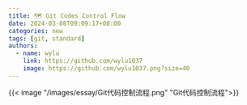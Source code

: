 ```yaml
---
title: 🗺️ Git Codes Control Flow
date: 2024-03-08T09:09:17+08:00
categories: new
tags: [git, standard]
authors:
  - name: wylu
    link: https://github.com/wylu1037
    image: https://github.com/wylu1037.png?size=40
---
```


{{< image "/images/essay/Git代码控制流程.png" "Git代码控制流程">}}
